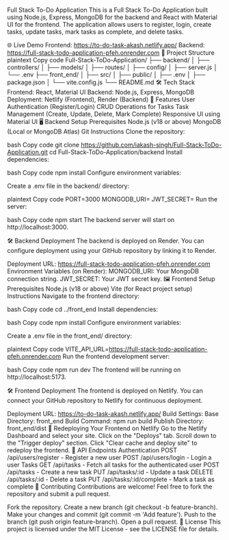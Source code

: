 Full Stack To-Do Application
This is a Full Stack To-Do Application built using Node.js, Express, MongoDB for the backend and React with Material UI for the frontend. The application allows users to register, login, create tasks, update tasks, mark tasks as complete, and delete tasks.

🌐 Live Demo
Frontend: https://to-do-task-akash.netlify.app/
Backend: https://full-stack-todo-application-pfeh.onrender.com
📂 Project Structure
plaintext
Copy code
Full-Stack-ToDo-Application/
├── backend/
│   ├── controllers/
│   ├── models/
│   ├── routes/
│   ├── config/
│   ├── server.js
│   └── .env
├── front_end/
│   ├── src/
│   ├── public/
│   ├── .env
│   ├── package.json
│   └── vite.config.js
└── README.md
🛠️ Tech Stack
Frontend: React, Material UI
Backend: Node.js, Express, MongoDB
Deployment: Netlify (Frontend), Render (Backend)
🚀 Features
User Authentication (Register/Login)
CRUD Operations for Tasks
Task Management (Create, Update, Delete, Mark Complete)
Responsive UI using Material UI
🖥️ Backend Setup
Prerequisites
Node.js (v18 or above)
MongoDB (Local or MongoDB Atlas)
Git
Instructions
Clone the repository:

bash
Copy code
git clone https://github.com/iakash-singh/Full-Stack-ToDo-Application.git
cd Full-Stack-ToDo-Application/backend
Install dependencies:

bash
Copy code
npm install
Configure environment variables:

Create a .env file in the backend/ directory:

plaintext
Copy code
PORT=3000
MONGODB_URI=<your-mongodb-connection-string>
JWT_SECRET=<your-jwt-secret>
Run the server:

bash
Copy code
npm start
The backend server will start on http://localhost:3000.

🛠️ Backend Deployment
The backend is deployed on Render. You can configure deployment using your GitHub repository by linking it to Render.

Deployment URL: https://full-stack-todo-application-pfeh.onrender.com
Environment Variables (on Render):
MONGODB_URI: Your MongoDB connection string.
JWT_SECRET: Your JWT secret key.
🖼️ Frontend Setup
Prerequisites
Node.js (v18 or above)
Vite (for React project setup)
Instructions
Navigate to the frontend directory:

bash
Copy code
cd ../front_end
Install dependencies:

bash
Copy code
npm install
Configure environment variables:

Create a .env file in the front_end/ directory:

plaintext
Copy code
VITE_API_URL=https://full-stack-todo-application-pfeh.onrender.com
Run the frontend development server:

bash
Copy code
npm run dev
The frontend will be running on http://localhost:5173.

🛠️ Frontend Deployment
The frontend is deployed on Netlify. You can connect your GitHub repository to Netlify for continuous deployment.

Deployment URL: https://to-do-task-akash.netlify.app/
Build Settings:
Base Directory: front_end
Build Command: npm run build
Publish Directory: front_end/dist
🔄 Redeploying Your Frontend on Netlify
Go to the Netlify Dashboard and select your site.
Click on the "Deploys" tab.
Scroll down to the "Trigger deploy" section.
Click "Clear cache and deploy site" to redeploy the frontend.
🌟 API Endpoints
Authentication
POST /api/users/register - Register a new user
POST /api/users/login - Login a user
Tasks
GET /api/tasks - Fetch all tasks for the authenticated user
POST /api/tasks - Create a new task
PUT /api/tasks/:id - Update a task
DELETE /api/tasks/:id - Delete a task
PUT /api/tasks/:id/complete - Mark a task as complete
🤝 Contributing
Contributions are welcome! Feel free to fork the repository and submit a pull request.

Fork the repository.
Create a new branch (git checkout -b feature-branch).
Make your changes and commit (git commit -m 'Add feature').
Push to the branch (git push origin feature-branch).
Open a pull request.
📄 License
This project is licensed under the MIT License - see the LICENSE file for details.
